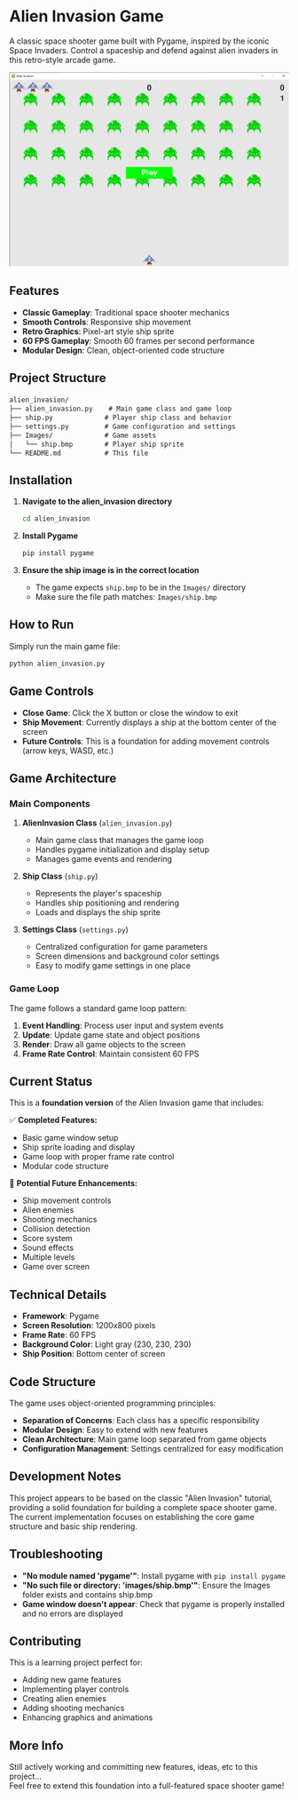 # Alien Invasion Game

A classic space shooter game built with Pygame, inspired by the iconic Space Invaders. Control a spaceship and defend against alien invaders in this retro-style arcade game.

![image alt](https://github.com/caydenrgarrett/alien-invaders/blob/70cbdb4bca99313d344e4de9a8b3d0710a07d4fc/pygame.png)

## Features

- **Classic Gameplay**: Traditional space shooter mechanics
- **Smooth Controls**: Responsive ship movement
- **Retro Graphics**: Pixel-art style ship sprite
- **60 FPS Gameplay**: Smooth 60 frames per second performance
- **Modular Design**: Clean, object-oriented code structure

## Project Structure

```
alien_invasion/
├── alien_invasion.py    # Main game class and game loop
├── ship.py             # Player ship class and behavior
├── settings.py         # Game configuration and settings
├── Images/             # Game assets
│   └── ship.bmp        # Player ship sprite
└── README.md           # This file
```

## Installation

1. **Navigate to the alien_invasion directory**
   ```bash
   cd alien_invasion
   ```

2. **Install Pygame**
   ```bash
   pip install pygame
   ```

3. **Ensure the ship image is in the correct location**
   - The game expects `ship.bmp` to be in the `Images/` directory
   - Make sure the file path matches: `Images/ship.bmp`

## How to Run

Simply run the main game file:

```bash
python alien_invasion.py
```

## Game Controls

- **Close Game**: Click the X button or close the window to exit
- **Ship Movement**: Currently displays a ship at the bottom center of the screen
- **Future Controls**: This is a foundation for adding movement controls (arrow keys, WASD, etc.)

## Game Architecture

### Main Components

1. **AlienInvasion Class** (`alien_invasion.py`)
   - Main game class that manages the game loop
   - Handles pygame initialization and display setup
   - Manages game events and rendering

2. **Ship Class** (`ship.py`)
   - Represents the player's spaceship
   - Handles ship positioning and rendering
   - Loads and displays the ship sprite

3. **Settings Class** (`settings.py`)
   - Centralized configuration for game parameters
   - Screen dimensions and background color settings
   - Easy to modify game settings in one place

### Game Loop

The game follows a standard game loop pattern:
1. **Event Handling**: Process user input and system events
2. **Update**: Update game state and object positions
3. **Render**: Draw all game objects to the screen
4. **Frame Rate Control**: Maintain consistent 60 FPS

## Current Status

This is a **foundation version** of the Alien Invasion game that includes:

✅ **Completed Features:**
- Basic game window setup
- Ship sprite loading and display
- Game loop with proper frame rate control
- Modular code structure

🚧 **Potential Future Enhancements:**
- Ship movement controls
- Alien enemies
- Shooting mechanics
- Collision detection
- Score system
- Sound effects
- Multiple levels
- Game over screen

## Technical Details

- **Framework**: Pygame
- **Screen Resolution**: 1200x800 pixels
- **Frame Rate**: 60 FPS
- **Background Color**: Light gray (230, 230, 230)
- **Ship Position**: Bottom center of screen

## Code Structure

The game uses object-oriented programming principles:

- **Separation of Concerns**: Each class has a specific responsibility
- **Modular Design**: Easy to extend with new features
- **Clean Architecture**: Main game loop separated from game objects
- **Configuration Management**: Settings centralized for easy modification

## Development Notes

This project appears to be based on the classic "Alien Invasion" tutorial, providing a solid foundation for building a complete space shooter game. The current implementation focuses on establishing the core game structure and basic ship rendering.

## Troubleshooting

- **"No module named 'pygame'"**: Install pygame with `pip install pygame`
- **"No such file or directory: 'images/ship.bmp'"**: Ensure the Images folder exists and contains ship.bmp
- **Game window doesn't appear**: Check that pygame is properly installed and no errors are displayed

## Contributing

This is a learning project perfect for:
- Adding new game features
- Implementing player controls
- Creating alien enemies
- Adding shooting mechanics
- Enhancing graphics and animations

## More Info
Still actively working and committing new features, ideas, etc to this project... <br>
Feel free to extend this foundation into a full-featured space shooter game!
